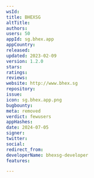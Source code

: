 ```yaml
---
wsId: 
title: BHEXSG
altTitle: 
authors: 
users: 50
appId: sg.bhex.app
appCountry: 
released: 
updated: 2023-02-09
version: 1.2.0
stars: 
ratings: 
reviews: 
website: http://www.bhex.sg
repository: 
issue: 
icon: sg.bhex.app.png
bugbounty: 
meta: removed
verdict: fewusers
appHashes: 
date: 2024-07-05
signer: 
twitter: 
social: 
redirect_from: 
developerName: bhexsg-developer
features: 

---
```


